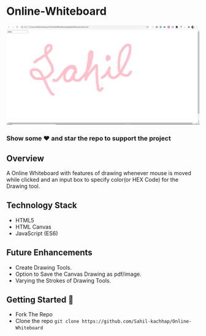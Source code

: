 # Online-Whiteboard

<p align="center">
<img width="800px"  src="Screenshot_whiteboard.png">
</p> 

### Show some :heart: and star the repo to support the project

## Overview
A Online Whiteboard with features of drawing whenever mouse is moved while clicked and an input box to specify color(or HEX Code) for the Drawing tool.

## Technology Stack
- HTML5 
- HTML Canvas
- JavaScript (ES6)


## Future Enhancements
- Create Drawing Tools.
- Option to Save the Canvas Drawing as pdf/image.
- Varying the Strokes of Drawing Tools.


## Getting Started 🚀
- Fork The Repo
- Clone the repo `git clone https://github.com/Sahil-kachhap/Online-Whiteboard`

